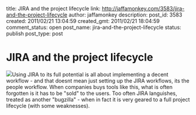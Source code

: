 title: JIRA and the project lifecycle
link: http://jaffamonkey.com/3583/jira-and-the-project-lifecycle
author: jaffamonkey
description: 
post_id: 3583
created: 2011/02/21 13:04:59
created_gmt: 2011/02/21 18:04:59
comment_status: open
post_name: jira-and-the-project-lifecycle
status: publish
post_type: post

# JIRA and the project lifecycle

![](http://blog.jaffamonkey.com/files/2011/02/ReleaseToTest-170x170.png)Using JIRA to its full potential is all about implementing a decent workflow - and that doesnt mean just setting up the JIRA workflows, its the people workflow. When companies buys tools like this, what is often forgotten is it has to be "sold" to the users. Too often JIRA languishes, treated as another "bugzilla" - when in fact it is very geared to a full project lifecycle (with some weaknesses).